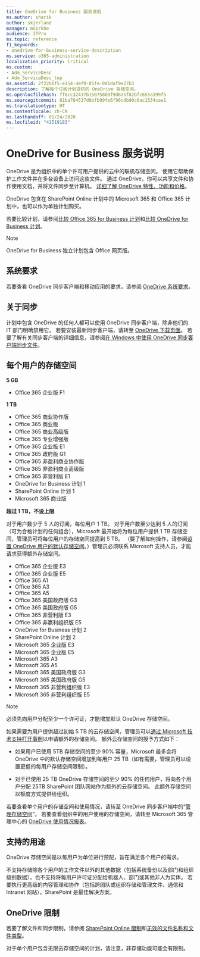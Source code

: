```yaml
---
title: OneDrive for Business 服务说明
ms.author: sharik
author: skjerland
manager: mnirkhe
audience: ITPro
ms.topic: reference
f1_keywords:
- onedrive-for-business-service-description
ms.service: o365-administration
localization_priority: Critical
ms.custom:
- Adm_ServiceDesc
- Adm_ServiceDesc_top
ms.assetid: 2f22b6f5-e154-4ef9-85fe-0d1daf9e27b3
description: 了解每个订阅计划提供的 OneDrive 存储空间。
ms.openlocfilehash: ff6cc32437b15075868f9d6a5f82bfc655a399f5
ms.sourcegitcommit: 81ba764537d6bfb99fe6f96cdbd0c0ac1534cae1
ms.translationtype: HT
ms.contentlocale: zh-CN
ms.lasthandoff: 01/24/2020
ms.locfileid: "41519183"
---
```

# <a name="onedrive-for-business-service-description"></a>OneDrive for Business 服务说明

OneDrive 是为组织中的单个许可用户提供的云中的联机存储空间。 使用它帮助保护工作文件并在多台设备上访问这些文件。 通过 OneDrive，你可以共享文件和协作使用文档，并将文件同步至计算机。 [详细了解 OneDrive 特性、功能和价格](https://go.microsoft.com/fwlink/?linkid=850345)。
  
OneDrive 包含在 SharePoint Online 计划中的 Microsoft 365 和 Office 365 计划中，也可以作为单独计划购买。 
    
若要比较计划，请参阅[比较 Office 365 for Business 计划](https://go.microsoft.com/fwlink/?linkid=799177)和[比较 OneDrive for Business 计划](https://products.office.com/onedrive-for-business/compare-onedrive-for-business-plans)。 
  
> [!NOTE]
> OneDrive for Business 独立计划包含 Office 网页版。 
  
## <a name="system-requirements"></a>系统要求

若要查看 OneDrive 同步客户端和移动应用的要求，请参阅 [OneDrive 系统要求](https://go.microsoft.com/fwlink/?linkid=837584)。
  
## <a name="about-sync"></a>关于同步

计划中包含 OneDrive 的任何人都可以使用 OneDrive 同步客户端，除非他们的 IT 部门明确禁用它。 若要安装最新同步客户端，请转至 [OneDrive 下载页面](https://onedrive.live.com/about/download/)。 若要了解有关同步客户端的详细信息，请参阅[在 Windows 中使用 OneDrive 同步客户端同步文件](https://support.office.com/article/615391c4-2bd3-4aae-a42a-858262e42a49)。
  
## <a name="storage-space-per-user"></a>每个用户的存储空间

**5 GB**

- Office 365 企业版 F1

**1 TB**

- Office 365 商业协作版
- Office 365 商业版
- Office 365 商业高级版
- Office 365 专业增强版
- Office 365 企业版 E1
- Office 365 政府版 G1
- Office 365 非盈利商业协作版
- Office 365 非盈利商业高级版
- Office 365 非营利版 E1
- OneDrive for Business 计划 1
- SharePoint Online 计划 1
- Microsoft 365 商业版

**超过 1 TB，不设上限**
 
对于用户数少于 5 人的订阅，每位用户 1 TB。 对于用户数至少达到 5 人的订阅（可为合格计划的任何组合），Microsoft 最开始将为每位用户提供 1 TB 存储空间，管理员可将每位用户的存储空间提高到 5 TB。 （要了解如何操作，请参阅[设置 OneDrive 用户的默认存储空间](/onedrive/set-default-storage-space)。）管理员必须联系 Microsoft 支持人员，才能请求获得额外存储空间。

- Office 365 企业版 E3
- Office 365 企业版 E5
- Office 365 A1
- Office 365 A3
- Office 365 A5
- Office 365 美国政府版 G3
- Office 365 美国政府版 G5
- Office 365 非营利版 E3
- Office 365 非赢利组织版 E5
- OneDrive for Business 计划 2
- SharePoint Online 计划 2
- Microsoft 365 企业版 E3
- Microsoft 365 企业版 E5
- Microsoft 365 A3
- Microsoft 365 A5
- Microsoft 365 美国政府版 G3
- Microsoft 365 美国政府版 G5
- Microsoft 365 非营利组织版 E3
- Microsoft 365 非营利组织版 E5

> [!NOTE]
> 必须先向用户分配至少一个许可证，才能增加默认 OneDrive 存储空间。 
  
如果需要为用户提供超过初始 5 TB 的云存储空间，管理员可以[通过 Microsoft 技术支持打开事例](https://go.microsoft.com/fwlink/?linkid=869559)以申请额外的存储空间。 额外云存储空间的授予方式如下： 
  
- 如果用户已使用 5TB 存储空间的至少 90% 容量，Microsoft 最多会将 OneDrive 中的默认存储空间增加到每用户 25 TB（如有需要，管理员可以设置更低的每用户存储空间限制）。 
    
- 对于已使用 25 TB OneDrive 存储空间的至少 90% 的任何用户，将向各个用户分配 25TB SharePoint 团队网站作为额外的云存储空间。 此额外存储空间以额度方式提供给组织。
    
若要查看单个用户的存储空间和使用情况，请转至 OneDrive 同步客户端中的“[管理存储空间](https://support.office.com/article/31519161-059C-4764-B6F8-F5CD29F7FE68)”。 若要查看组织中的用户使用的存储空间，请转至 Microsoft 365 管理中心的 [OneDrive 使用情况报表](/office365/admin/activity-reports/onedrive-for-business-usage)。 
   
## <a name="supported-uses"></a>支持的用途

OneDrive 存储空间是以每用户为单位进行预配，旨在满足各个用户的需求。
  
不支持存储除各个用户的工作文件以外的其他数据（包括系统备份以及部门和组织级别数据），也不支持将每用户许可证分配给机器人、部门或其他非人为实体。 若要执行更高级的内容管理和协作（包括跨团队或组织存储和管理文件、通信和 Intranet 网站），SharePoint 是最佳解决方案。
  
## <a name="onedrive-limits"></a>OneDrive 限制

若要了解文件和同步限制，请参阅 [SharePoint Online 限制](/office365/servicedescriptions/sharepoint-online-service-description/sharepoint-online-limits)和[无效的文件名称和文件类型](https://support.office.com/article/64883a5d-228e-48f5-b3d2-eb39e07630fa)。
  
对于单个用户包含无限云存储空间的计划，请注意，非存储功能可能会有限制。 
  